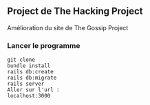 ## Project de The Hacking Project
Amélioration du site de The Gossip Project
### Lancer le programme
	git clone
	bundle install
	rails db:create
	rails db:migrate
	rails server
	Aller sur l'url :
	localhost:3000